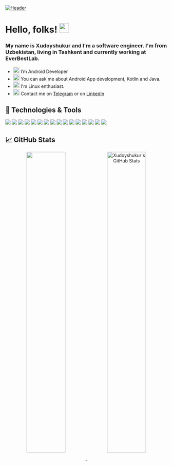 [![Header](https://user-images.githubusercontent.com/60431559/188269900-6c32c3c3-6f4c-49cc-a5a3-fa6bab9d78ed.jpeg "Header")](https://linkedin.com/in/khudoyshukur)

# Hello, folks! <img src="https://user-images.githubusercontent.com/60431559/188269991-962bc877-11bf-42ac-ab6c-8ef63994cb7b.gif" width="30px" height="30px" />

### My name is Xudoyshukur and I'm a software engineer. I'm from Uzbekistan, living in Tashkent and currently working at EverBestLab.

<ul>
  <li>
    <g-emoji class="g-emoji">
      <img class="emoji" alt="iphone" height="20" width="20" src="https://github.githubassets.com/images/icons/emoji/unicode/1f4f1.png">
    </g-emoji>  I’m Android Developer
  </li>
  <li>
    <g-emoji class="g-emoji">
      <img class="emoji" alt="iphone" height="20" width="20" src="https://github.githubassets.com/images/icons/emoji/unicode/1f4ac.png">
    </g-emoji>  You can ask me about Android App development, Kotlin and Java.
  </li>
  <li>
    <g-emoji class="g-emoji">
      <img class="emoji" alt="iphone" height="20" width="20" src="https://github.githubassets.com/images/icons/emoji/unicode/1f331.png">
    </g-emoji>  I'm Linux enthusiast.
  </li>
  <li>
    <g-emoji class="g-emoji">
      <img class="emoji" alt="iphone" height="20" width="20" src="https://github.githubassets.com/images/icons/emoji/unicode/1f4eb.png">
    </g-emoji>  Contact me on <a href="https://t.me/x_juraev">Telegram</a> or on <a href="https://www.linkedin.com/in/khudoyshukur">LinkedIn</a>
  </li>
</ul>

## 🔧 Technologies & Tools
![](https://img.shields.io/badge/Code-Java-blue)
![](https://img.shields.io/badge/Code-Kotlin-blue)
![](https://img.shields.io/badge/Code-C-blue)
![](https://img.shields.io/badge/Code-C%2B%2B-blue)
![](https://img.shields.io/badge/Code-Python-blue)
![](https://img.shields.io/badge/Tools-Github-blue)
![](https://img.shields.io/badge/Tools-Gitlab-blue)
![](https://img.shields.io/badge/Tools-Git-blue)
![](https://img.shields.io/badge/Tools-Postgresql-blue)
![](https://img.shields.io/badge/Tools-Android%20Studio-blue)
![](https://img.shields.io/badge/Tools-Intellij%20IDEA-blue)
![](https://img.shields.io/badge/OS-Linux-blue)
![](https://img.shields.io/badge/OS-Android-blue)
![](https://img.shields.io/badge/OS-Windows-blue)
![](https://img.shields.io/badge/Framework-Spring%20boot-blue)
![](https://img.shields.io/badge/Framework-Android%20SDK-blue)

## &#x1f4c8; GitHub Stats

<p align="center" dir"auto">
<a href="https://github.com/Khudoyshukur">
  <img width="49%" align="center" src="https://github-readme-stats.vercel.app/api/top-langs/?username=Khudoyshukur&title_color=ffffff&text_color=c9cacc&icon_color=2bbc8a&bg_color=1d1f21&langs_count=3" />
</a>
<a href="https://github.com/Khudoyshukur">
  <img width="49%" align="center" src="https://github-readme-stats.vercel.app/api?username=Khudoyshukur&show_icons=true&line_height=27&count_private=true&title_color=ffffff&text_color=c9cacc&icon_color=2bbc8a&bg_color=1d1f21" alt="Xudoyshukur's GitHub Stats" />
</a> 
</p> 

<!-- links to social media icons -->

<!-- icons with padding -->
[1.1]: http://i.imgur.com/0o48UoR.png (github icon with padding)

<!-- icons without padding -->
[1.2]: http://i.imgur.com/9I6NRUm.png (github icon without padding)
[2.2]: https://user-images.githubusercontent.com/60431559/188270179-f928f8cf-facb-48e3-8efa-28c3a1dac378.png (LinkedIn icon without padding)


<!-- links to your social media accounts -->
[1]: https://github.com/Khudoyshukur
[2]: https://www.linkedin.com/in/Khudoyshukur/


<!-- Resources -->
<!-- Icons: https://simpleicons.org/ -->
<!-- GitHub Stats: https://github.com/anuraghazra/github-readme-stats -->
<!-- Emojis: https://emojipedia.org/emoji/ -->
<!-- HTML Emojis: https://www.fileformat.info/index.htm -->
<!-- Shields: https://shields.io/ -->
<!-- Awesome GitHub Profile README: https://github.com/abhisheknaiidu/awesome-github-profile-readme -->
